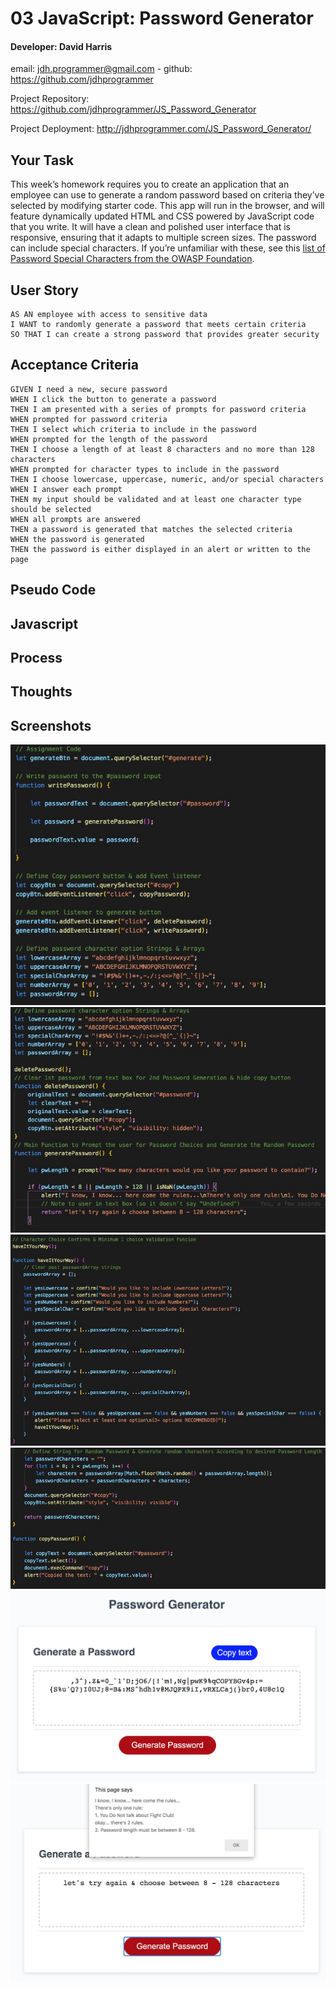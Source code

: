 # 03 JavaScript: Password Generator

#### Developer: David Harris
email: jdh.programmer@gmail.com - 
github: https://github.com/jdhprogrammer

Project Repository: https://github.com/jdhprogrammer/JS_Password_Generator

Project Deployment: http://jdhprogrammer.com/JS_Password_Generator/

## Your Task

This week’s homework requires you to create an application that an employee can use to generate a random password based on criteria they’ve selected by modifying starter code. This app will run in the browser, and will feature dynamically updated HTML and CSS powered by JavaScript code that you write. It will have a clean and polished user interface that is responsive, ensuring that it adapts to multiple screen sizes. The password can include special characters. If you’re unfamiliar with these, see this [list of Password Special Characters from the OWASP Foundation](https://www.owasp.org/index.php/Password_special_characters).

## User Story

```
AS AN employee with access to sensitive data
I WANT to randomly generate a password that meets certain criteria
SO THAT I can create a strong password that provides greater security
```

## Acceptance Criteria

```
GIVEN I need a new, secure password
WHEN I click the button to generate a password
THEN I am presented with a series of prompts for password criteria
WHEN prompted for password criteria
THEN I select which criteria to include in the password
WHEN prompted for the length of the password
THEN I choose a length of at least 8 characters and no more than 128 characters
WHEN prompted for character types to include in the password
THEN I choose lowercase, uppercase, numeric, and/or special characters
WHEN I answer each prompt
THEN my input should be validated and at least one character type should be selected
WHEN all prompts are answered
THEN a password is generated that matches the selected criteria
WHEN the password is generated
THEN the password is either displayed in an alert or written to the page
```

## Pseudo Code



## Javascript 



## Process


## Thoughts


## Screenshots

![Screenshot of Code](Assets/Screenshots/Password_01.jpeg?raw=true "Code")
![Screenshot of Code](Assets/Screenshots/Password_02.jpeg?raw=true "Code")
![Screenshot of Code](Assets/Screenshots/Password_03.jpeg?raw=true "Code")
![Screenshot of Code](Assets/Screenshots/Password_04.jpeg?raw=true "Code")
![Screenshot of Application](Assets/Screenshots/Password_05.jpeg?raw=true "Application")
![Screenshot of Application](Assets/Screenshots/Password_06.jpeg?raw=true "Application")
